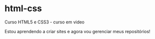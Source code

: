 # html-css
 Curso HTML5 e CSS3 - curso em video
 
 Estou aprendendo a criar sites e agora vou gerenciar meus repositórios!
